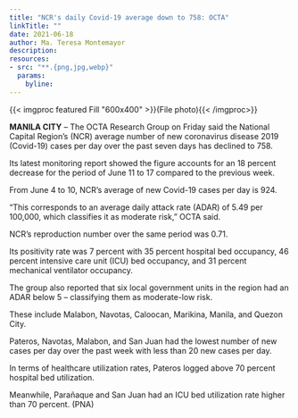 ```yaml
---
title: "NCR's daily Covid-19 average down to 758: OCTA"
linkTitle: ""
date: 2021-06-18
author: Ma. Teresa Montemayor
description:
resources:
- src: "**.{png,jpg,webp}"
  params:
    byline: 
---
```

{{< imgproc featured Fill "600x400" >}}(File photo){{< /imgproc>}}

**MANILA CITY** –  The OCTA Research Group on Friday said the National Capital Region’s (NCR) average number of new coronavirus disease 2019 (Covid-19) cases per day over the past seven days has declined to 758.

Its latest monitoring report showed the figure accounts for an 18 percent decrease for the period of June 11 to 17 compared to the previous week.

From June 4 to 10, NCR’s average of new Covid-19 cases per day is 924.

“This corresponds to an average daily attack rate (ADAR) of 5.49 per 100,000, which classifies it as moderate risk,” OCTA said.

NCR’s reproduction number over the same period was 0.71.

Its positivity rate was 7 percent with 35 percent hospital bed occupancy, 46 percent intensive care unit (ICU) bed occupancy, and 31 percent mechanical ventilator occupancy.

The group also reported that six local government units in the region had an ADAR below 5 – classifying them as moderate-low risk.

These include Malabon, Navotas, Caloocan, Marikina, Manila, and Quezon City.

Pateros, Navotas, Malabon, and San Juan had the lowest number of new cases per day over the past week with less than 20 new cases per day.

In terms of healthcare utilization rates, Pateros logged above 70 percent hospital bed utilization.

Meanwhile, Parañaque and San Juan had an ICU bed utilization rate higher than 70 percent. (PNA)